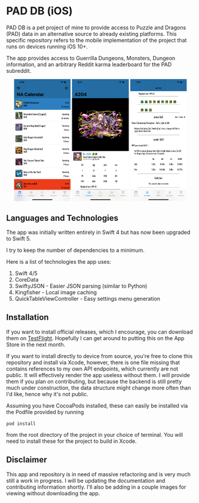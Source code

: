 #  PAD DB (iOS)

PAD DB is a pet project of mine to provide access to Puzzle and Dragons (PAD) data in an alternative source to already existing platforms. This specific repository refers to the
mobile implementation of the project that runs on devices running iOS 10+. 

The app provides access to Guerrilla Dungeons, Monsters, Dungeon information, and an arbitrary Reddit karma leaderboard for the PAD subreddit.


<style>
.img {
margin-right: 5%;
}
</style>

<div display="flex" align="center">
    <img src="Images/iphone_max_home.png" height="30%" width="30%">
    <img src="Images/ney_1.png" height="30%" width="30%">
    <img src="Images/ney_2.png" height="30%" width="30%">
</div>


## Languages and Technologies

The app was initially written entirely in Swift 4 but has now been upgraded to Swift 5. 

I try to keep the number of dependencies to a minimum.

Here is a list of technologies the app uses:
1. Swift 4/5
2. CoreData
3. SwiftyJSON - Easier JSON parsing (similar to Python)
4. Kingfisher - Local image caching
5. QuickTableViewController - Easy settings menu generation

## Installation

If you want to install official releases, which I encourage, you can download them on [TestFlight](https://testflight.apple.com/join/JcBpe6eL). Hopefully I can get around to putting this on the App Store in the next month.

If you want to install directly to device from source, you're free to clone this repository and install via Xcode, however, there is one file missing that contains references to my own API endpoints, which currently are not public. It will effectively render the app useless without them. I will provide them if you plan on contributing, but because the backend is still pretty much under construction, the data structure
might change more often than I'd like, hence why it's not public.

Assuming you have CocoaPods installed, these can easily be installed via the Podfile provided by running

    pod install

from the root directory of the project in your choice of terminal. You will need to install these for the project to build in Xcode.

## Disclaimer

This app and repository is in need of massive refactoring and is very much still a work in progress. I will be updating the documentation and contributing information shortly. I'll also be adding in a couple images for viewing without downloading the app.



